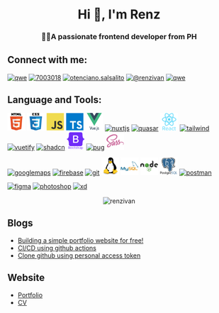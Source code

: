 <h1 align="center">Hi 👋, I'm Renz</h1>
<h3 align="center">🧑‍💻A passionate frontend developer from PH</h3>

<h2 align="left">Connect with me:</h2>
 <p align="left">
  <a href="mailto:renzivanyapenguio@gmail.com" target="blank"><img align="center" src="https://upload.wikimedia.org/wikipedia/commons/7/7e/Gmail_icon_%282020%29.svg" alt="qwe" height="30" width="40" /></a>
  <a href="https://stackoverflow.com/users/7003018" target="blank"><img align="center" src="https://raw.githubusercontent.com/rahuldkjain/github-profile-readme-generator/master/src/images/icons/Social/stack-overflow.svg" alt="7003018" height="30" width="40" /></a>
  <a href="https://instagram.com/rxnzivxn" target="blank"><img align="center" src="https://raw.githubusercontent.com/rahuldkjain/github-profile-readme-generator/master/src/images/icons/Social/instagram.svg" alt="otenciano.salsalito" height="30" width="40" /></a>
  <a href="https://medium.com/@renzivan" target="blank"><img align="center" src="https://raw.githubusercontent.com/rahuldkjain/github-profile-readme-generator/master/src/images/icons/Social/medium.svg" alt="@renzivan" height="30" width="40" /></a>
  <a href="https://discordapp.com/users/460646553946816554" target="blank"><img align="center" src="https://raw.githubusercontent.com/rahuldkjain/github-profile-readme-generator/master/src/images/icons/Social/discord.svg" alt="qwe" height="30" width="40" /></a>
 </p>

<h2 align="left">Language and Tools:</h2>
  <p align="left">
    <a href="https://www.w3.org/html/" target="_blank"><img src="https://raw.githubusercontent.com/devicons/devicon/master/icons/html5/html5-original-wordmark.svg" alt="html5" width="40" height="40" /></a>
    <a href="https://www.w3schools.com/css/" target="_blank"><img src="https://raw.githubusercontent.com/devicons/devicon/master/icons/css3/css3-original-wordmark.svg" alt="css3" width="40" height="40" /></a>
    <a href="https://developer.mozilla.org/en-US/docs/Web/JavaScript" target="_blank"><img src="https://raw.githubusercontent.com/devicons/devicon/master/icons/javascript/javascript-original.svg" alt="javascript" width="40" height="40" /></a>
    <a href="https://www.typescriptlang.org/" target="_blank"><img src="https://raw.githubusercontent.com/devicons/devicon/master/icons/typescript/typescript-original.svg" alt="typescript" width="40" height="40" /></a>
    <a href="https://vuejs.org/" target="_blank"><img src="https://raw.githubusercontent.com/devicons/devicon/master/icons/vuejs/vuejs-original-wordmark.svg" alt="vuejs" width="40" height="40" /></a>
    <a href="https://nuxtjs.org/" target="_blank"><img src="https://www.vectorlogo.zone/logos/nuxtjs/nuxtjs-icon.svg" alt="nuxtjs" width="40" height="40" /></a>
    <a href="https://quasar.dev/" target="_blank"><img src="https://cdn.quasar.dev/logo/svg/quasar-logo.svg" alt="quasar" width="40" height="40" /></a>
    <a href="https://reactjs.org/" target="_blank"><img src="https://raw.githubusercontent.com/devicons/devicon/master/icons/react/react-original-wordmark.svg" alt="react" width="40" height="40" /></a>
    <a href="https://tailwindcss.com/" target="_blank"><img src="https://www.vectorlogo.zone/logos/tailwindcss/tailwindcss-icon.svg" alt="tailwind" width="40" height="40" /></a>
    <a href="https://vuetifyjs.com/en/" target="_blank"><img src="https://bestofjs.org/logos/vuetify.svg" alt="vuetify" width="40" height="40" /></a>
    <a href="https://ui.shadcn.com/" target="_blank"><img src="https://avatars.githubusercontent.com/u/139895814?s=200&v=4" alt="shadcn" width="40" height="40" /></a>
    <a href="https://getbootstrap.com" target="_blank"><img src="https://raw.githubusercontent.com/devicons/devicon/master/icons/bootstrap/bootstrap-plain-wordmark.svg" alt="bootstrap" width="40" height="40" /></a>
    <a href="https://pugjs.org" target="_blank"><img src="https://cdn.worldvectorlogo.com/logos/pug.svg" alt="pug" width="40" height="40" /></a>
    <a href="https://sass-lang.com" target="_blank"><img src="https://raw.githubusercontent.com/devicons/devicon/master/icons/sass/sass-original.svg" alt="sass" width="40" height="40" /></a>
  </p>

  <p align="left">
    <a href="https://developers.google.com/maps/" target="_blank"><img src="https://upload.wikimedia.org/wikipedia/commons/thumb/b/bd/Google_Maps_Logo_2020.svg/768px-Google_Maps_Logo_2020.svg.png?20200329030310" alt="googlemaps" width="40" height="40" /></a>
    <a href="https://firebase.google.com/" target="_blank"><img src="https://www.vectorlogo.zone/logos/firebase/firebase-icon.svg" alt="firebase" width="40" height="40" /></a>
    <a href="https://git-scm.com/" target="_blank"><img src="https://www.vectorlogo.zone/logos/git-scm/git-scm-icon.svg" alt="git" width="40" height="40" /></a>
    <a href="https://www.linux.org/" target="_blank"><img src="https://raw.githubusercontent.com/devicons/devicon/master/icons/linux/linux-original.svg" alt="linux" width="40" height="40" /></a>
    <a href="https://www.mysql.com/" target="_blank"><img src="https://raw.githubusercontent.com/devicons/devicon/master/icons/mysql/mysql-original-wordmark.svg" alt="mysql" width="40" height="40" /></a>
    <a href="https://nodejs.org" target="_blank"><img src="https://raw.githubusercontent.com/devicons/devicon/master/icons/nodejs/nodejs-original-wordmark.svg" alt="nodejs" width="40" height="40" /></a>
    <a href="https://www.postgresql.org" target="_blank"><img src="https://raw.githubusercontent.com/devicons/devicon/master/icons/postgresql/postgresql-original-wordmark.svg" alt="postgresql" width="40" height="40" /></a>
    <a href="https://postman.com" target="_blank"><img src="https://www.vectorlogo.zone/logos/getpostman/getpostman-icon.svg" alt="postman" width="40" height="40" /></a>
  </p>
  
  <p align="left">
    <a href="https://www.figma.com/" target="_blank"><img src="https://www.vectorlogo.zone/logos/figma/figma-icon.svg" alt="figma" width="40" height="40" /></a>
    <a href="https://www.photoshop.com/en" target="_blank"><img src="https://upload.wikimedia.org/wikipedia/commons/thumb/a/af/Adobe_Photoshop_CC_icon.svg/768px-Adobe_Photoshop_CC_icon.svg.png?20200616073617" alt="photoshop" width="40" height="40" /></a>
    <a href="https://www.adobe.com/products/xd.html" target="_blank"><img src="https://upload.wikimedia.org/wikipedia/commons/thumb/c/c2/Adobe_XD_CC_icon.svg/768px-Adobe_XD_CC_icon.svg.png?20210729021535" alt="xd" width="40" height="40" /></a>
  </p>

  <p align="center">
    <img align="center" src="https://github-readme-stats.vercel.app/api/top-langs?username=renzivan&show_icons=true&locale=en&layout=compact"alt="renzivan" />
  </p>

## Blogs
 - [Building a simple portfolio website for free!](https://renzivan.medium.com/building-a-simple-portfolio-website-d5c5a5aaf80e)
 - [CI/CD using github actions](https://renzivan.medium.com/github-actions-deploy-node-js-on-vps-1deeede10a90)
 - [Clone github using personal access token](https://renzivan.medium.com/clone-github-repo-using-pat-personal-access-token-2dbe1a8f3ea8)

## Website
 - [Portfolio](https://renzivan.github.io/)
 - [CV](https://renzivan.github.io/cv.pdf)

<!--
**renzivan/renzivan** is a ✨ _special_ ✨ repository because its `README.md` (this file) appears on your GitHub profile.

Here are some ideas to get you started:

- 🔭 I’m currently working on ... ![WorkAnniversaryWorkiversaryGIF](https://github.com/user-attachments/assets/21db1c6a-3161-496e-9d6a-707a5a93fe50)

- 🌱 I’m currently learning ...
- 👯 I’m looking to collaborate on ...
- 🤔 I’m looking for help with ...
- 💬 Ask me about ...
- 📫 How to reach me: ...
- 😄 Pronouns: ...
- ⚡ Fun fact: ...
-->
